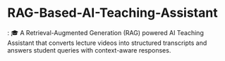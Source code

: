 # RAG-Based-AI-Teaching-Assistant
:  🎓 A Retrieval-Augmented Generation (RAG) powered AI Teaching Assistant that converts lecture videos into structured transcripts and answers student queries with context-aware responses.
